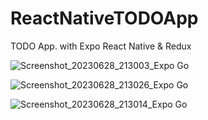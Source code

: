 # ReactNativeTODOApp
TODO App. with Expo React Native &amp; Redux



![Screenshot_20230628_213003_Expo Go](https://github.com/ahmer-rehman/ReactNativeTODOApp/assets/Iphone15MockupPerspective.png)

![Screenshot_20230628_213026_Expo Go](https://github.com/mfardogan/ReactNativeTODOApp/assets/23241672/a1a1d9dc-d964-43ae-a183-632b591dc963)

![Screenshot_20230628_213014_Expo Go](https://github.com/mfardogan/ReactNativeTODOApp/assets/23241672/eaaeec58-829d-4416-820e-e4df1c1b8626)
